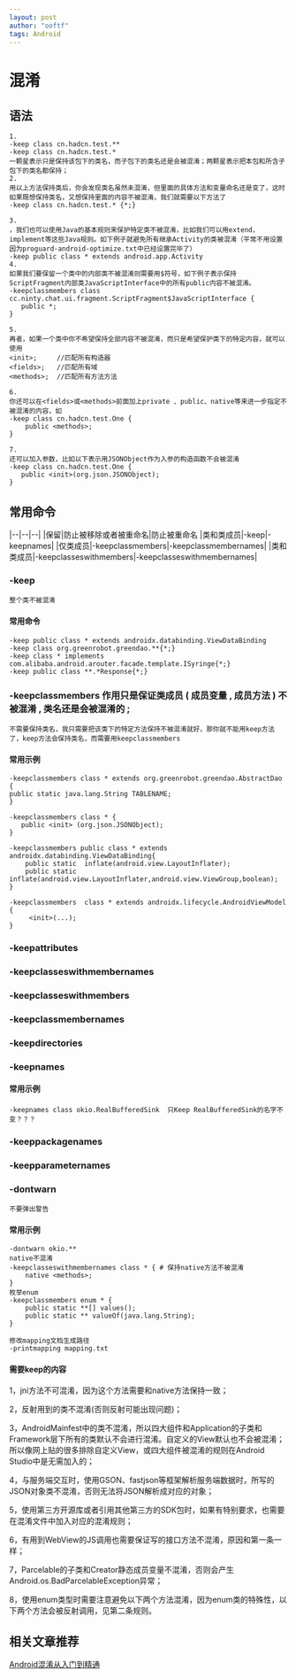 ```yaml
---
layout: post
author: "ooftf"
tags: Android
---
```


# 混淆
## 语法
    1.
    -keep class cn.hadcn.test.**
    -keep class cn.hadcn.test.*
    一颗星表示只是保持该包下的类名，而子包下的类名还是会被混淆；两颗星表示把本包和所含子包下的类名都保持；
    2.
    用以上方法保持类后，你会发现类名虽然未混淆，但里面的具体方法和变量命名还是变了，这时如果既想保持类名，又想保持里面的内容不被混淆，我们就需要以下方法了
    -keep class cn.hadcn.test.* {*;}

    3.
    ，我们也可以使用Java的基本规则来保护特定类不被混淆，比如我们可以用extend，implement等这些Java规则。如下例子就避免所有继承Activity的类被混淆（平常不用设置因为proguard-android-optimize.txt中已经设置完毕了）
    -keep public class * extends android.app.Activity
    4.
    如果我们要保留一个类中的内部类不被混淆则需要用$符号，如下例子表示保持ScriptFragment内部类JavaScriptInterface中的所有public内容不被混淆。
    -keepclassmembers class cc.ninty.chat.ui.fragment.ScriptFragment$JavaScriptInterface {
       public *;
    }

    5.
    再者，如果一个类中你不希望保持全部内容不被混淆，而只是希望保护类下的特定内容，就可以使用
    <init>;     //匹配所有构造器
    <fields>;   //匹配所有域
    <methods>;  //匹配所有方法方法

    6.
    你还可以在<fields>或<methods>前面加上private 、public、native等来进一步指定不被混淆的内容，如
    -keep class cn.hadcn.test.One {
        public <methods>;
    }

    7.
    还可以加入参数，比如以下表示用JSONObject作为入参的构造函数不会被混淆
    -keep class cn.hadcn.test.One {
       public <init>(org.json.JSONObject);
    }





## 常用命令
|--|--|--|
|保留|防止被移除或者被重命名|防止被重命名
|类和类成员|-keep|-keepnames|
|仅类成员|-keepclassmembers|-keepclassmembernames|
|类和类成员|-keepclasseswithmembers|-keepclasseswithmembernames|


### -keep
    整个类不被混淆
#### 常用命令
    -keep public class * extends androidx.databinding.ViewDataBinding
    -keep class org.greenrobot.greendao.**{*;}
    -keep class * implements com.alibaba.android.arouter.facade.template.ISyringe{*;}
    -keep public class **.*Response{*;}

### -keepclassmembers 作用只是保证类成员 ( 成员变量 , 成员方法 ) 不被混淆 , 类名还是会被混淆的 ;
    不需要保持类名，我只需要把该类下的特定方法保持不被混淆就好，那你就不能用keep方法了，keep方法会保持类名，而需要用keepclassmembers
#### 常用示例
    -keepclassmembers class * extends org.greenrobot.greendao.AbstractDao {
    public static java.lang.String TABLENAME;
    }

    -keepclassmembers class * {
       public <init> (org.json.JSONObject);
    }

    -keepclassmembers public class * extends androidx.databinding.ViewDataBinding{
        public static  inflate(android.view.LayoutInflater);
        public static  inflate(android.view.LayoutInflater,android.view.ViewGroup,boolean);
    }

    -keepclassmembers  class * extends androidx.lifecycle.AndroidViewModel {
         <init>(...);
    }

### -keepattributes
### -keepclasseswithmembernames
### -keepclasseswithmembers
### -keepclassmembernames
### -keepdirectories
### -keepnames
#### 常用示例
    -keepnames class okio.RealBufferedSink  只Keep RealBufferedSink的名字不变？？？
### -keeppackagenames
### -keepparameternames
### -dontwarn
    不要弹出警告
#### 常用示例
    -dontwarn okio.**
    native不混淆
    -keepclasseswithmembernames class * { # 保持native方法不被混淆
        native <methods>;
    }
    枚举enum
    -keepclassmembers enum * {
        public static **[] values();
        public static ** valueOf(java.lang.String);
    }

    修改mapping文档生成路径
    -printmapping mapping.txt
#### 需要keep的内容
1，jni方法不可混淆，因为这个方法需要和native方法保持一致；

2，反射用到的类不混淆(否则反射可能出现问题)；

3，AndroidMainfest中的类不混淆，所以四大组件和Application的子类和Framework层下所有的类默认不会进行混淆。自定义的View默认也不会被混淆；所以像网上贴的很多排除自定义View，或四大组件被混淆的规则在Android Studio中是无需加入的；

4，与服务端交互时，使用GSON、fastjson等框架解析服务端数据时，所写的JSON对象类不混淆，否则无法将JSON解析成对应的对象；

5，使用第三方开源库或者引用其他第三方的SDK包时，如果有特别要求，也需要在混淆文件中加入对应的混淆规则；

6，有用到WebView的JS调用也需要保证写的接口方法不混淆，原因和第一条一样；

7，Parcelable的子类和Creator静态成员变量不混淆，否则会产生Android.os.BadParcelableException异常；

8，使用enum类型时需要注意避免以下两个方法混淆，因为enum类的特殊性，以下两个方法会被反射调用，见第二条规则。


## 相关文章推荐
[Android混淆从入门到精通](https://www.jianshu.com/p/7436a1a32891)
